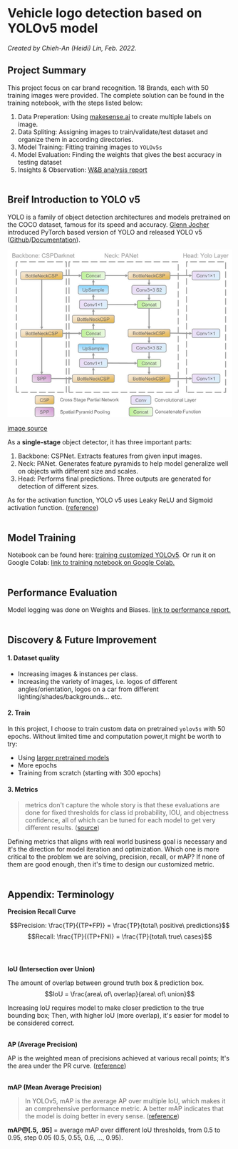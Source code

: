 # Vehicle logo detection based on YOLOv5 model
*Created by Chieh-An (Heidi) Lin, Feb. 2022.*


## Project Summary
This project focus on car brand recognition. 18 Brands, each with 50 training images were provided.
The complete solution can be found in the training notebook, with the steps listed below:
1. Data Preperation: Using [makesense.ai](https://www.makesense.ai/) to create multiple labels on image.
2. Data Spliting: Assigning images to train/validate/test dataset and organize them in according directories.
3. Model Training: Fitting training images to `YOLOv5s`
4. Model Evaluation: Finding the weights that gives the best accuracy in testing dataset
5. Insights & Observation: [W&B analysis report](https://wandb.ai/heidi-chiehanlin/YOLOv5/reports/Logo-Detection-of-18-Car-Brands--VmlldzoxNTI4NDQ2?accessToken=jtupqhnc9mqci10knaq5mq09pdbl6dl5gdi5sbiavmat4s1tq0hy7i2j26k9ogm7)
<br><br>

## Breif Introduction to YOLO v5

YOLO is a family of object detection architectures and models pretrained on the COCO dataset, famous for its speed and accuracy.
[Glenn Jocher](https://www.linkedin.com/in/glenn-jocher/) introduced PyTorch based version of YOLO and released YOLO v5 ([Github](https://github.com/ultralytics/yolov5)/[Documentation](https://docs.ultralytics.com/)).

![architecture](/The-network-architecture-of-Yolov5.png)

[image source](https://www.researchgate.net/publication/349299852_A_Forest_Fire_Detection_System_Based_on_Ensemble_Learning)

As a **single-stage** object detector, it has three important parts:
1. Backbone: CSPNet. Extracts features from given input images.
2. Neck: PANet. Generates feature pyramids to help model generalize well on objects with different size and scales.
3. Head: Performs final predictions. Three outputs are generated for detection of different sizes.

As for the activation function, YOLO v5 uses Leaky ReLU and Sigmoid activation function.
([reference](https://towardsai.net/p/computer-vision/yolo-v5%E2%80%8A-%E2%80%8Aexplained-and-demystified))
<br><br>

## Model Training
Notebook can be found here: [training customized YOLOv5](...).
Or run it on Google Colab: [link to training notebook on Google Colab.](https://colab.research.google.com/drive/1--XIoBcOkmj8pB_MUB0pXlh6zi3W-OiC?usp=sharing)
<br><br>

## Performance Evaluation
Model logging was done on Weights and Biases. [link to performance report.](https://wandb.ai/heidi-chiehanlin/YOLOv5/reports/Logo-Detection-of-18-Car-Brands--VmlldzoxNTI4NDQ2?accessToken=jtupqhnc9mqci10knaq5mq09pdbl6dl5gdi5sbiavmat4s1tq0hy7i2j26k9ogm7)
<br><br>

## Discovery & Future Improvement

#### 1. Dataset quality
- Increasing images & instances per class.
- Increasing the variety of images, i.e. logos of different angles/orientation, logos on a car from different lighting/shades/backgrounds... etc.

#### 2. Train
In this project, I choose to train custom data on pretrained `yolov5s` with 50 epochs.
Without limited time and computation power,it might be worth to try:

- Using [larger pretrained models](https://github.com/ultralytics/yolov5#pretrained-checkpoints)
- More epochs
- Training from scratch (starting with 300 epochs)


#### 3. Metrics
> metrics don't capture the whole story is that these evaluations are done for fixed thresholds for class id probability, IOU, and objectness confidence, all of which can be tuned for each model to get very different results. ([source](https://wandb.ai/cayush/yoloV5/reports/How-are-your-YOLOv5-models-doing---VmlldzoyNjM3MTY))

Defining metrics that aligns with real world business goal is necessary and it's the direction for model iteration and optimization.
Which one is more critical to the problem we are solving, precision, recall, or mAP? If none of them are good enough, then it's time to design our customized metric.
<br><br>


## Appendix: Terminology

**Precision Recall Curve**

$$Precision: \frac{TP}{(TP+FP)} = \frac{TP}{total\ positive\ predictions}$$
$$Recall: \frac{TP}{(TP+FN)} = \frac{TP}{total\ true\ cases}$$
<br><br>

**IoU (Intersection over Union)**

The amount of overlap between ground truth box & prediction box. $$IoU = \frac{area\ of\ overlap}{area\ of\ union}$$

Increasing IoU requires model to make closer prediction to the true bounding box;
Then, with higher IoU (more overlap), it's easier for model to be considered correct.
<br><br>

**AP (Average Precision)**

AP is the weighted mean of precisions achieved at various recall points; It's the area under the PR curve.
([reference](https://jonathan-hui.medium.com/map-mean-average-precision-for-object-detection-45c121a31173))
<br><br>

**mAP (Mean Average Precision)**

> In YOLOv5, mAP is the average AP over multiple IoU, which makes it an comprehensive performance metric.
A better mAP indicates that the model is doing better in every sense. ([reference](https://blog.roboflow.com/mean-average-precision/))

**mAP@[.5, .95]** = average mAP over different IoU thresholds, from 0.5 to 0.95, step 0.05 (0.5, 0.55, 0.6, ..., 0.95).
